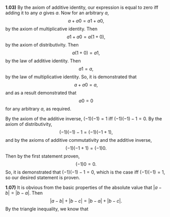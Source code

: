 
**1.03)** By the axiom of additive identity, our expression is equal to zero iff adding it to any $a$ gives $a$. Now for an arbitrary $a$,
$$a+a0=a1+a0\text{,}$$
by the axiom of multiplicative identity. Then
$$a1+a0=a(1+0)\text{,}$$
by the axiom of distributivity. Then 
$$a(1+0)=a1\text{,}$$
by the law of additive identity. Then
$$a1=a\text{,}$$
by the law of multiplicative identity. So, it is demonstrated that
$$a+a0=a\text{,}$$
and as a result demonstrated that 
$$a0=0$$
for any arbitrary $a$, as required.

By the axiom of the additive inverse, $(-1)(-1)=1$ iff $(-1)(-1)-1=0$. By the axiom of distributivity,
$$(-1)(-1)-1=(-1)(-1+1)\text{,}$$
and by the axioms of additive commutativity and the additive inverse, 
 $$(-1)(-1+1)=(-1)0\text{.}$$
Then by the first statement proven,
$$(-1)0=0\text{.}$$
So, it is demonstrated that $(-1)(-1)-1=0$, which is the case iff $(-1)(-1)=1$, so our desired statement is proven.


**1.07)** It is obvious from the basic properties of the absolute value that $|a-b|=|b-a|$. Then
$$|a-b|+|b-c|=|b-a|+|b-c|\text{.}$$
By the triangle inequality, we know that 
$$$$